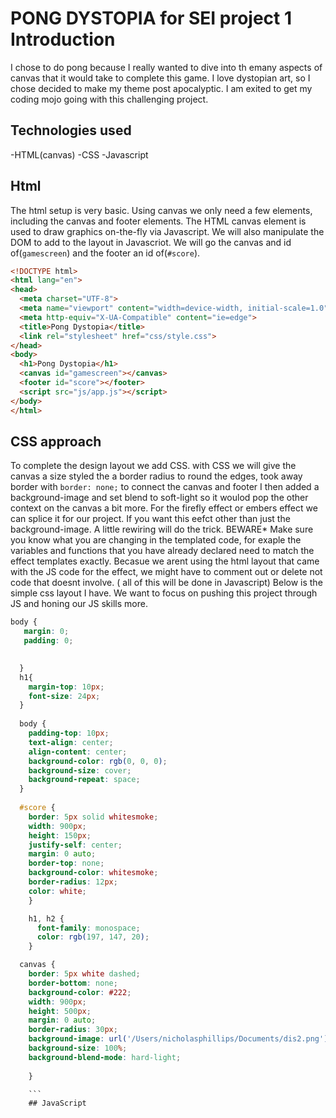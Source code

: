 # PONG DYSTOPIA for SEI project 1 Introduction
I chose to do pong because I really wanted to dive into th emany aspects of canvas that it would take to complete this game. I love dystopian art, so I chose decided to make my theme post apocalyptic. I am exited to get my coding mojo going with this challenging project.

## Technologies used
-HTML(canvas)
-CSS
-Javascript

## Html
The html setup is very basic. Using canvas we only need a few elements, including the canvas and footer elements. The HTML canvas element is used to draw graphics on-the-fly via Javascript. We will also manipulate the DOM to add to the layout in Javascriot. We will go the canvas and id of(`gamescreen`) and the footer an id of(`#score`).
```html
<!DOCTYPE html>
<html lang="en">
<head>
  <meta charset="UTF-8">
  <meta name="viewport" content="width=device-width, initial-scale=1.0">
  <meta http-equiv="X-UA-Compatible" content="ie=edge">
  <title>Pong Dystopia</title>
  <link rel="stylesheet" href="css/style.css">
</head>
<body>
  <h1>Pong Dystopia</h1>
  <canvas id="gamescreen"></canvas>
  <footer id="score"></footer> 
  <script src="js/app.js"></script>
</body>
</html>
```

## CSS approach
To complete the design layout we add CSS. with CSS we will give the canvas a size styled the a border radius to round the edges, took away border with `border: none;` to connect the canvas and footer  I then added a background-image and set blend to soft-light so it woulod pop the other context on the canvas a bit more. For the firefly effect or embers effect we can splice it for our project.  If you want this eefct other than just the background-image. A little rewiring will do the trick. BEWARE* Make sure you know what you are changing in the templated code, for exaple the variables and functions that you have already declared need to match the effect templates exactly. Becasue we arent using the html layout that came with the JS code for the effect, we might have to comment out or delete not code that doesnt involve. ( all of this will be done in Javascript)  Below is the simple css layout I have. We want to focus on pushing this project through  JS and honing our JS skills more. 

```CSS
body {
   margin: 0;
   padding: 0;
   

  }
  h1{
    margin-top: 10px;
    font-size: 24px;
  }
  
  body {
    padding-top: 10px;
    text-align: center;
    align-content: center;
    background-color: rgb(0, 0, 0);
    background-size: cover;
    background-repeat: space;
  }
  
  #score {
    border: 5px solid whitesmoke;
    width: 900px;
    height: 150px;
    justify-self: center;
    margin: 0 auto;
    border-top: none;
    background-color: whitesmoke;
    border-radius: 12px;
    color: white;
    }

    h1, h2 {
      font-family: monospace;
      color: rgb(197, 147, 20);
    }

  canvas {
    border: 5px white dashed;
    border-bottom: none;
    background-color: #222;
    width: 900px;
    height: 500px;
    margin: 0 auto;
    border-radius: 30px;
    background-image: url('/Users/nicholasphillips/Documents/dis2.png');
    background-size: 100%;
    background-blend-mode: hard-light;
    
    }

    ```
    ## JavaScript
    
 
    
 
   
 
 

   
    
 
  
  
  

 
 



